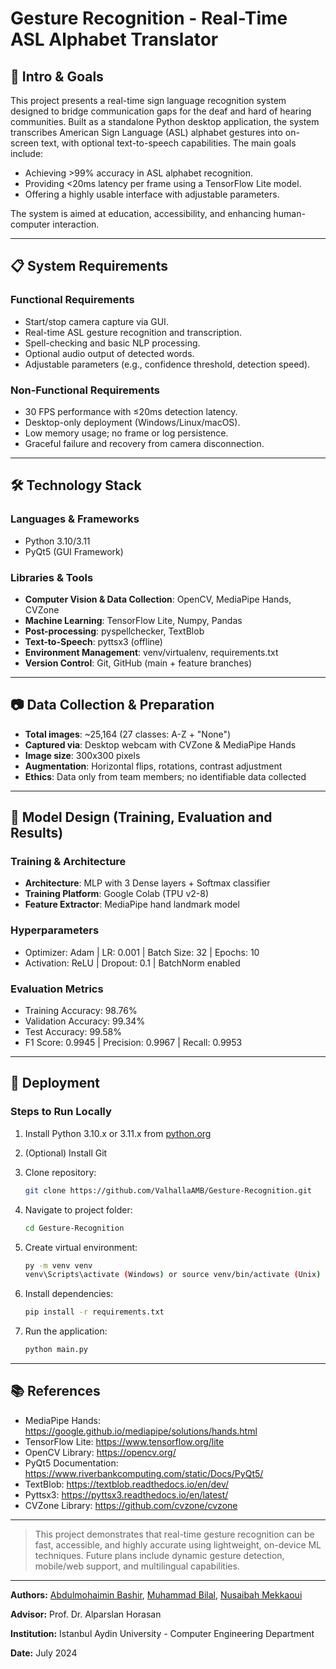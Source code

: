 # Gesture Recognition - Real-Time ASL Alphabet Translator

## 🧠 Intro & Goals

This project presents a real-time sign language recognition system designed to bridge communication gaps for the deaf and hard of hearing communities. Built as a standalone Python desktop application, the system transcribes American Sign Language (ASL) alphabet gestures into on-screen text, with optional text-to-speech capabilities. The main goals include:

* Achieving >99% accuracy in ASL alphabet recognition.
* Providing <20ms latency per frame using a TensorFlow Lite model.
* Offering a highly usable interface with adjustable parameters.

The system is aimed at education, accessibility, and enhancing human-computer interaction.

---

## 📋 System Requirements

### Functional Requirements

* Start/stop camera capture via GUI.
* Real-time ASL gesture recognition and transcription.
* Spell-checking and basic NLP processing.
* Optional audio output of detected words.
* Adjustable parameters (e.g., confidence threshold, detection speed).

### Non-Functional Requirements

* 30 FPS performance with ≤20ms detection latency.
* Desktop-only deployment (Windows/Linux/macOS).
* Low memory usage; no frame or log persistence.
* Graceful failure and recovery from camera disconnection.

---

## 🛠️ Technology Stack

### Languages & Frameworks

* Python 3.10/3.11
* PyQt5 (GUI Framework)

### Libraries & Tools

* **Computer Vision & Data Collection**: OpenCV, MediaPipe Hands, CVZone
* **Machine Learning**: TensorFlow Lite, Numpy, Pandas
* **Post-processing**: pyspellchecker, TextBlob
* **Text-to-Speech**: pyttsx3 (offline)
* **Environment Management**: venv/virtualenv, requirements.txt
* **Version Control**: Git, GitHub (main + feature branches)

---

## 📷 Data Collection & Preparation

* **Total images**: \~25,164 (27 classes: A-Z + "None")
* **Captured via**: Desktop webcam with CVZone & MediaPipe Hands
* **Image size**: 300x300 pixels
* **Augmentation**: Horizontal flips, rotations, contrast adjustment
* **Ethics**: Data only from team members; no identifiable data collected

---

## 🧩 Model Design (Training, Evaluation and Results)

### Training & Architecture

* **Architecture**: MLP with 3 Dense layers + Softmax classifier
* **Training Platform**: Google Colab (TPU v2-8)
* **Feature Extractor**: MediaPipe hand landmark model

### Hyperparameters

* Optimizer: Adam | LR: 0.001 | Batch Size: 32 | Epochs: 10
* Activation: ReLU | Dropout: 0.1 | BatchNorm enabled

### Evaluation Metrics

* Training Accuracy: 98.76%
* Validation Accuracy: 99.34%
* Test Accuracy: 99.58%
* F1 Score: 0.9945 | Precision: 0.9967 | Recall: 0.9953

---

## 🚀 Deployment

### Steps to Run Locally

1. Install Python 3.10.x or 3.11.x from [python.org](https://www.python.org/)
2. (Optional) Install Git
3. Clone repository:

   ```bash
   git clone https://github.com/ValhallaAMB/Gesture-Recognition.git
   ```
4. Navigate to project folder:

   ```bash
   cd Gesture-Recognition
   ```
5. Create virtual environment:

   ```bash
   py -m venv venv
   venv\Scripts\activate (Windows) or source venv/bin/activate (Unix)
   ```
6. Install dependencies:

   ```bash
   pip install -r requirements.txt
   ```
7. Run the application:

   ```bash
   python main.py
   ```

---

## 📚 References

- MediaPipe Hands: https://google.github.io/mediapipe/solutions/hands.html
- TensorFlow Lite: https://www.tensorflow.org/lite
- OpenCV Library: https://opencv.org/
- PyQt5 Documentation: https://www.riverbankcomputing.com/static/Docs/PyQt5/
- TextBlob: https://textblob.readthedocs.io/en/dev/
- Pyttsx3: https://pyttsx3.readthedocs.io/en/latest/
- CVZone Library: https://github.com/cvzone/cvzone

---

> This project demonstrates that real-time gesture recognition can be fast, accessible, and highly accurate using lightweight, on-device ML techniques. Future plans include dynamic gesture detection, mobile/web support, and multilingual capabilities.

---

**Authors:** [Abdulmohaimin Bashir](https://github.com/ValhallaAMB), [Muhammad Bilal](https://github.com/Kou-hako), [Nusaibah Mekkaoui](https://github.com/NMekks)

**Advisor:** Prof. Dr. Alparslan Horasan

**Institution:** Istanbul Aydin University - Computer Engineering Department

**Date:** July 2024
